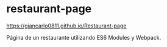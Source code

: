 # restaurant-page
https://giancarlo0811.github.io/Restaurant-page

Página de un restaurante utilizando ES6 Modules y Webpack.